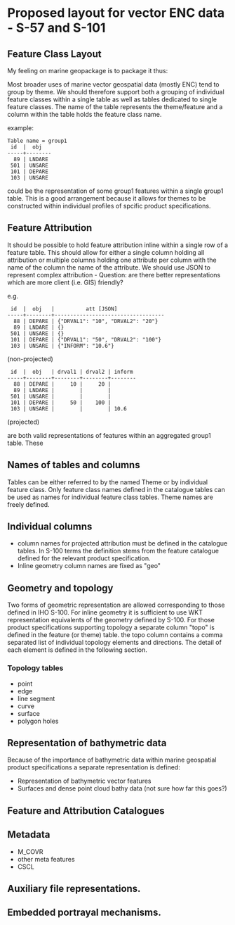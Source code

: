# Proposed layout for vector ENC data - S-57 and S-101
## Feature Class Layout
My feeling on marine geopackage is to package it thus:

Most broader uses of marine vector geospatial data (mostly ENC) tend to group by theme. We should therefore support both a grouping of individual feature classes within a single table as well as tables dedicated to single feature classes. The name of the table represents the theme/feature and a column within the table holds the feature class name.

example:
```
Table name = group1
 id  |  obj
-----+--------
  89 | LNDARE
 501 | UNSARE
 101 | DEPARE
 103 | UNSARE
```
could be the representation of some group1 features within a single group1 table. This is a good arrangement because it allows for themes to be constructed within individual profiles of spcific product specifications.

## Feature Attribution
It should be possible to hold feature attribution inline within a single row of a feature table. This should allow for either a single column holding all attribution or multiple columns holding one attribute per column with the name of the column the name of the attribute. We should use JSON to represent complex attribution - Question: are there better  representations which are more client (i.e. GIS) friendly?

e.g.
```
 id  |  obj   |          att [JSON]
-----+--------+-----------------------------------
  88 | DEPARE | {"DRVAL1": "10", "DRVAL2": "20"}
  89 | LNDARE | {}
 501 | UNSARE | {}
 101 | DEPARE | {"DRVAL1": "50", "DRVAL2": "100"}
 103 | UNSARE | {"INFORM": "10.6"}
```
(non-projected)

```
 id  |  obj   | drval1 | drval2 | inform
-----+--------+--------+--------+--------
  88 | DEPARE |     10 |     20 |
  89 | LNDARE |        |        |
 501 | UNSARE |        |        |
 101 | DEPARE |     50 |    100 |
 103 | UNSARE |        |        | 10.6
```
(projected)

are both valid representations of features within an aggregated group1 table. These 

## Names of tables and columns
Tables can be either referred to by the named Theme or by individual feature class. Only feature class names defined in the catalogue tables can be used as names for individual feature class tables. Theme names are freely defined.

## Individual columns 

* column names for projected attribution must be defined in the catalogue tables. In S-100 terms the definition stems from the feature catalogue defined for the relevant product specification.
* Inline geometry column names are fixed as "geo"

## Geometry and topology
Two forms of geometric representation are allowed corresponding to those defined in IHO S-100. For inline geometry it is sufficient to use WKT representation equivalents of the geometry defined by S-100. For those product specifications supporting topology a separate column "topo" is defined in the feature (or theme) table. the topo column contains a comma separated list of individual topology elements and directions. The detail of each element is defined in the following section.

### Topology tables
* point
* edge
* line segment
* curve
* surface
* polygon holes

## Representation of bathymetric data
Because of the importance of bathymetric data within marine geospatial product specifications a separate representation is defined:
* Representation of bathymetric vector features
* Surfaces and dense point cloud bathy data (not sure how far this goes?)

## Feature and Attribution Catalogues

## Metadata
* M_COVR
* other meta features
* CSCL

## Auxiliary file representations.

## Embedded portrayal mechanisms.

